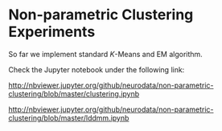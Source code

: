 # Non-parametric Clustering Experiments

So far we implement standard $K$-Means and EM algorithm. 

Check the Jupyter notebook under the following link:

http://nbviewer.jupyter.org/github/neurodata/non-parametric-clustering/blob/master/clustering.ipynb


http://nbviewer.jupyter.org/github/neurodata/non-parametric-clustering/blob/master/lddmm.ipynb
